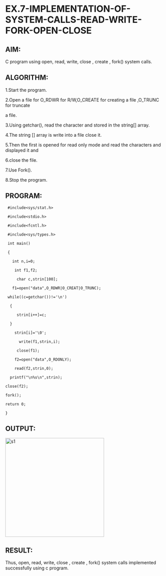 # EX.7-IMPLEMENTATION-OF-SYSTEM-CALLS-READ-WRITE-FORK-OPEN-CLOSE

## AIM:

   C program using open, read, write, close , create , fork() system calls.

## ALGORITHM:

1.Start the program.

2.Open a file for O_RDWR for R/W,O_CREATE for creating a file ,O_TRUNC for truncate

a file.

3.Using getchar(), read the character and stored in the string[] array.

4.The string [] array is write into a file close it.

5.Then the first is opened for read only mode and read the characters and displayed it and

6.close the file.

7.Use Fork().

8.Stop the program.

## PROGRAM:
```
 #include<sys/stat.h>

 #include<stdio.h>

 #include<fcntl.h>

 #include<sys/types.h>

 int main()

 {

   int n,i=0;

    int f1,f2;

     char c,strin[100];

   f1=open("data",O_RDWR|O_CREAT|O_TRUNC);

 while((c=getchar())!='\n')

  {

     strin[i++]=c;

  }

    strin[i]='\0';

      write(f1,strin,i);

     close(f1);

    f2=open("data",O_RDONLY);

    read(f2,strin,0);

  printf("\n%s\n",strin);

close(f2);

fork();

return 0;

}
```
## OUTPUT:
<img width="310" alt="s1" src="https://github.com/souvik798/EX.7-IMPLEMENTATION-OF-SYSTEM-CALLS-READ-WRITE-FORK-OPEN-CLOSE/assets/94752764/77795a84-2e01-48c3-b550-f58c7666c8d2">


## RESULT:

  Thus, open, read, write, close , create , fork() system calls implemented successfully using c program.

